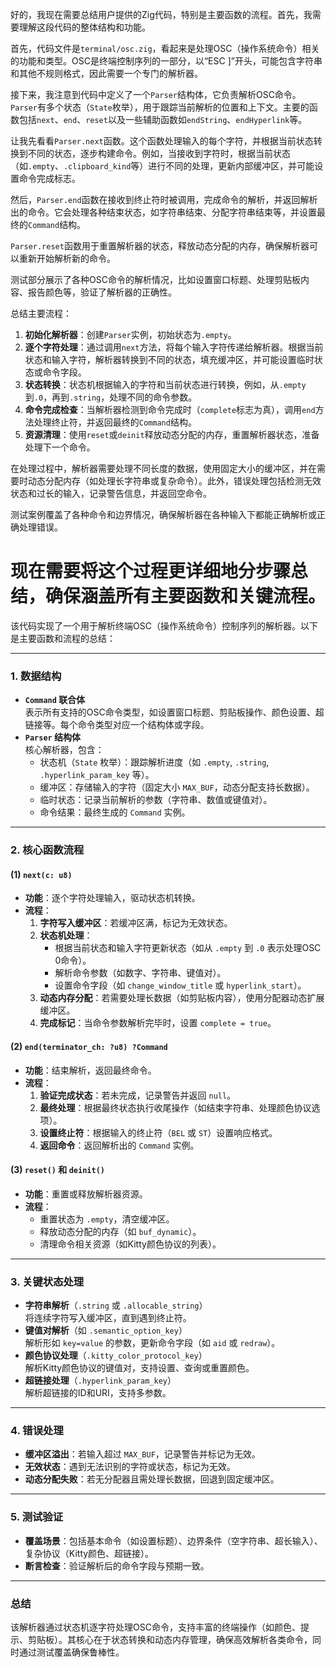 好的，我现在需要总结用户提供的Zig代码，特别是主要函数的流程。首先，我需要理解这段代码的整体结构和功能。

首先，代码文件是`terminal/osc.zig`，看起来是处理OSC（操作系统命令）相关的功能和类型。OSC是终端控制序列的一部分，以“ESC ]”开头，可能包含字符串和其他不规则格式，因此需要一个专门的解析器。

接下来，我注意到代码中定义了一个`Parser`结构体，它负责解析OSC命令。`Parser`有多个状态（`State`枚举），用于跟踪当前解析的位置和上下文。主要的函数包括`next`、`end`、`reset`以及一些辅助函数如`endString`、`endHyperlink`等。

让我先看看`Parser.next`函数。这个函数处理输入的每个字符，并根据当前状态转换到不同的状态，逐步构建命令。例如，当接收到字符时，根据当前状态（如`.empty`、`.clipboard_kind`等）进行不同的处理，更新内部缓冲区，并可能设置命令完成标志。

然后，`Parser.end`函数在接收到终止符时被调用，完成命令的解析，并返回解析出的命令。它会处理各种结束状态，如字符串结束、分配字符串结束等，并设置最终的`Command`结构。

`Parser.reset`函数用于重置解析器的状态，释放动态分配的内存，确保解析器可以重新开始解析新的命令。

测试部分展示了各种OSC命令的解析情况，比如设置窗口标题、处理剪贴板内容、报告颜色等，验证了解析器的正确性。

总结主要流程：

1. **初始化解析器**：创建`Parser`实例，初始状态为`.empty`。
2. **逐个字符处理**：通过调用`next`方法，将每个输入字符传递给解析器。根据当前状态和输入字符，解析器转换到不同的状态，填充缓冲区，并可能设置临时状态或命令字段。
3. **状态转换**：状态机根据输入的字符和当前状态进行转换，例如，从`.empty`到`.0`，再到`.string`，处理不同的命令参数。
4. **命令完成检查**：当解析器检测到命令完成时（`complete`标志为真），调用`end`方法处理终止符，并返回最终的`Command`结构。
5. **资源清理**：使用`reset`或`deinit`释放动态分配的内存，重置解析器状态，准备处理下一个命令。

在处理过程中，解析器需要处理不同长度的数据，使用固定大小的缓冲区，并在需要时动态分配内存（如处理长字符串或复杂命令）。此外，错误处理包括检测无效状态和过长的输入，记录警告信息，并返回空命令。

测试案例覆盖了各种命令和边界情况，确保解析器在各种输入下都能正确解析或正确处理错误。

现在需要将这个过程更详细地分步骤总结，确保涵盖所有主要函数和关键流程。
================================================
该代码实现了一个用于解析终端OSC（操作系统命令）控制序列的解析器。以下是主要函数和流程的总结：

---

### **1. 数据结构**
- **`Command` 联合体**  
  表示所有支持的OSC命令类型，如设置窗口标题、剪贴板操作、颜色设置、超链接等。每个命令类型对应一个结构体或字段。
- **`Parser` 结构体**  
  核心解析器，包含：
  - 状态机（`State` 枚举）：跟踪解析进度（如 `.empty`, `.string`, `.hyperlink_param_key` 等）。
  - 缓冲区：存储输入的字符（固定大小 `MAX_BUF`，动态分配支持长数据）。
  - 临时状态：记录当前解析的参数（字符串、数值或键值对）。
  - 命令结果：最终生成的 `Command` 实例。

---

### **2. 核心函数流程**
#### **(1) `next(c: u8)`**
- **功能**：逐个字符处理输入，驱动状态机转换。
- **流程**：
  1. **字符写入缓冲区**：若缓冲区满，标记为无效状态。
  2. **状态机处理**：
     - 根据当前状态和输入字符更新状态（如从 `.empty` 到 `.0` 表示处理OSC 0命令）。
     - 解析命令参数（如数字、字符串、键值对）。
     - 设置命令字段（如 `change_window_title` 或 `hyperlink_start`）。
  3. **动态内存分配**：若需要处理长数据（如剪贴板内容），使用分配器动态扩展缓冲区。
  4. **完成标记**：当命令参数解析完毕时，设置 `complete = true`。

#### **(2) `end(terminator_ch: ?u8) ?Command`**
- **功能**：结束解析，返回最终命令。
- **流程**：
  1. **验证完成状态**：若未完成，记录警告并返回 `null`。
  2. **最终处理**：根据最终状态执行收尾操作（如结束字符串、处理颜色协议选项）。
  3. **设置终止符**：根据输入的终止符（`BEL` 或 `ST`）设置响应格式。
  4. **返回命令**：返回解析出的 `Command` 实例。

#### **(3) `reset()` 和 `deinit()`**
- **功能**：重置或释放解析器资源。
- **流程**：
  - 重置状态为 `.empty`，清空缓冲区。
  - 释放动态分配的内存（如 `buf_dynamic`）。
  - 清理命令相关资源（如Kitty颜色协议的列表）。

---

### **3. 关键状态处理**
- **字符串解析**（`.string` 或 `.allocable_string`）  
  将连续字符写入缓冲区，直到遇到终止符。
- **键值对解析**（如 `.semantic_option_key`）  
  解析形如 `key=value` 的参数，更新命令字段（如 `aid` 或 `redraw`）。
- **颜色协议处理**（`.kitty_color_protocol_key`）  
  解析Kitty颜色协议的键值对，支持设置、查询或重置颜色。
- **超链接处理**（`.hyperlink_param_key`）  
  解析超链接的ID和URI，支持多参数。

---

### **4. 错误处理**
- **缓冲区溢出**：若输入超过 `MAX_BUF`，记录警告并标记为无效。
- **无效状态**：遇到无法识别的字符或状态，标记为无效。
- **动态分配失败**：若无分配器且需处理长数据，回退到固定缓冲区。

---

### **5. 测试验证**
- **覆盖场景**：包括基本命令（如设置标题）、边界条件（空字符串、超长输入）、复杂协议（Kitty颜色、超链接）。
- **断言检查**：验证解析后的命令字段与预期一致。

---

### **总结**
该解析器通过状态机逐字符处理OSC命令，支持丰富的终端操作（如颜色、提示、剪贴板）。其核心在于状态转换和动态内存管理，确保高效解析各类命令，同时通过测试覆盖确保鲁棒性。